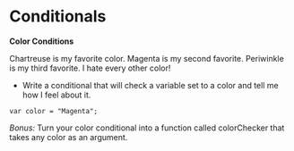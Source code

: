 # Conditionals

**Color Conditions**

Chartreuse is my favorite color. Magenta is my second favorite. Periwinkle is my third favorite. I hate every other color!
* Write a conditional that will check a variable set to a color and tell me how I feel about it.

```
var color = "Magenta";
```
*Bonus:* Turn your color conditional into a function called colorChecker that takes any color as an argument.
